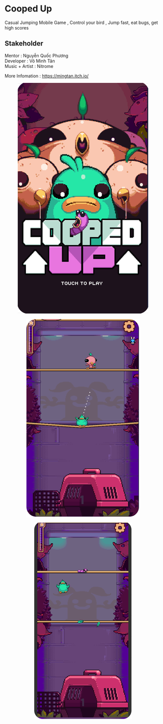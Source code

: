 # Cooped Up
Casual Jumping Mobile Game , Control your bird , Jump fast, eat bugs, get high scores

## Stakeholder

Mentor : Nguyễn Quốc Phương  
Developer : Võ Minh Tân  
Music + Artist : Nitrome  

More Infomation : https://mingtan.itch.io/

<p align="center">
  <img src="/Preview/demo1.png" />
</p>
<p align="center">
  <img src="/Preview/demo2.png" />
</p>
<p align="center">
  <img src="/Preview/demo3.png" />
</p>

